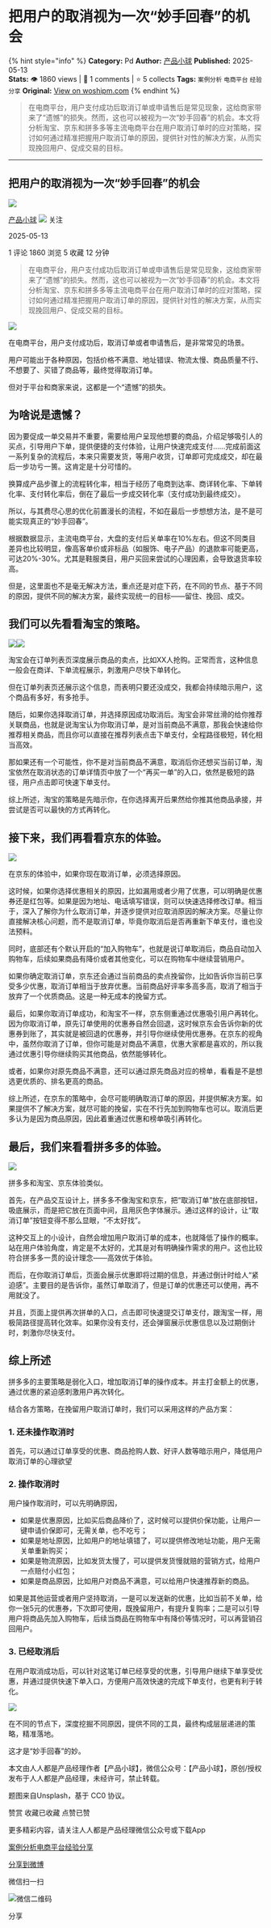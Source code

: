 # 把用户的取消视为一次“妙手回春”的机会
{% hint style="info" %}
**Category:** Pd
**Author:** [产品小球](https://www.woshipm.com/u/834996)
**Published:** 2025-05-13  
**Stats:** 👁️ 1860 views | 💬 1 comments | ⭐ 5 collects
**Tags:** `案例分析` `电商平台` `经验分享`
**Original:** [View on woshipm.com](https://www.woshipm.com/pd/6216144.html)
{% endhint %}
> 在电商平台，用户支付成功后取消订单或申请售后是常见现象，这给商家带来了“遗憾”的损失。然而，这也可以被视为一次“妙手回春”的机会。本文将分析淘宝、京东和拼多多等主流电商平台在用户取消订单时的应对策略，探讨如何通过精准把握用户取消订单的原因，提供针对性的解决方案，从而实现挽回用户、促成交易的目标。

---

## 把用户的取消视为一次“妙手回春”的机会

[![](https://static.woshipm.com/view/woshipm_api_def_20230312202339_3173.jpeg?imageView2/1/w/72/h/72/q/100)](https://www.woshipm.com/u/834996)

[产品小球](https://www.woshipm.com/u/834996) ![](https://static.woshipm.com/tag/1121_1@2x.png) 关注

2025-05-13

1 评论 1860 浏览 5 收藏 12 分钟

> 在电商平台，用户支付成功后取消订单或申请售后是常见现象，这给商家带来了“遗憾”的损失。然而，这也可以被视为一次“妙手回春”的机会。本文将分析淘宝、京东和拼多多等主流电商平台在用户取消订单时的应对策略，探讨如何通过精准把握用户取消订单的原因，提供针对性的解决方案，从而实现挽回用户、促成交易的目标。

![](https://image.woshipm.com/2023/04/14/718fde40-da8e-11ed-b69c-00163e0b5ff3.jpg)

在电商平台，用户支付成功后，取消订单或者申请售后，是非常常见的场景。

用户可能出于各种原因，包括价格不满意、地址错误、物流太慢、商品质量不行、不想要了、买错了商品等，最终觉得取消订单。

但对于平台和商家来说，这都是一个“遗憾”的损失。

## 为啥说是遗憾？

因为要促成一单交易并不重要，需要给用户呈现他想要的商品，介绍足够吸引人的买点，引导用户下单，提供便捷的支付体验，让用户快速完成支付……完成前面这一系列复杂的流程后，本来只需要发货，等用户收货，订单即可完成成交，却在最后一步功亏一篑。这肯定是十分可惜的。

换算成产品步骤上的流程转化率，相当于经历了电商到达率、商详转化率、下单转化率、支付转化率后，倒在了最后一步成交转化率（支付成功到最终成交）。

所以，与其费尽心思的优化前置漫长的流程，不如在最后一步想想方法，是不是可能实现真正的“妙手回春”。

根据数据显示，主流电商平台，大盘的支付后关单率在10%左右。但这不同类目差异也比较明显，像高客单价或非标品（如服饰、电子产品）的退款率可能更高，可达20%-30%。尤其是鞋服类目，用户买回来尝试的心理因素，会导致退货率较高。

但是，这里面也不是毫无解决方法，重点还是对症下药，在不同的节点、基于不同的原因，提供不同的解决方案，最终实现统一的目标——留住、挽回、成交。

## 我们可以先看看淘宝的策略。

![](https://image.woshipm.com/2025/05/12/64d4be34-2f35-11f0-821c-00163e09d72f.png)![](https://image.woshipm.com/2025/05/12/65cfd922-2f35-11f0-821c-00163e09d72f.png)

淘宝会在订单列表页深度展示商品的卖点，比如XX人抢购。正常而言，这种信息一般会在商详、下单流程展示，刺激用户尽快下单转化。

但在订单列表页还展示这个信息，而表明只要还没成交，我都会持续暗示用户，这个商品有多好，有多抢手。

随后，如果你选择取消订单，并选择原因成功取消后。淘宝会非常丝滑的给你推荐关联商品，也就是说淘宝认为你取消订单，是对当前商品不满意，那我会快速给你推荐相关商品，而且你可以直接在推荐列表点击下单支付，全程路径极短，转化相当高效。

那如果还有一个可能性，你不是对当前商品不满意，取消后你还想买当前订单，淘宝依然在取消状态的订单详情页中放了一个“再买一单”的入口，依然是极短的路径，用户点击即可快速下单支付。

综上所述，淘宝的策略是先暗示你，在你选择离开后果然给你推其他商品承接，并尝试是否可以最快的方式再转化。

## 接下来，我们再看看京东的体验。

![](https://image.woshipm.com/2025/05/12/66b69e02-2f35-11f0-821c-00163e09d72f.png)

在京东的体验中，如果你现在取消订单，必须选择原因。

这时候，如果你选择优惠相关的原因，比如漏用或者少用了优惠，可以明确是优惠券还是红包等。如果是因为地址、电话填写错误，则可以快速选择修改订单。相当于，深入了解你为什么取消订单，并逐步提供对应取消原因的解决方案。尽量让你直接解决核心问题，而不是取消订单，毕竟你取消后是否再重新下单支付，谁也没法预料。

同时，底部还有个默认开启的“加入购物车”，也就是说订单取消后，商品自动加入购物车，后续如果商品有降价或者其他变化，可以在购物车中继续营销用户。

如果你确定取消订单，京东还会通过当前商品的卖点挽留你，比如告诉你当前已享受多少优惠，取消订单相当于放弃优惠。当前商品好评率多高多高，取消了相当于放弃了一个优质商品。这是一种无成本的挽留方式。

最后，如果你取消订单成功，和淘宝不一样，京东侧重通过优惠吸引用户再转化。因为你取消订单，原先订单使用的优惠券自然会回退，这时候京东会告诉你新的优惠券到账了，其实就是被回退的优惠券，并引导你继续使用优惠券。在京东的视角中，虽然你取消了订单，但你可能是对商品不满意，优惠大家都是喜欢的，所以我通过优惠引导你继续购买其他商品，依然能够转化。

或者，如果你对原先商品不满意，还可以通过原先商品对应的榜单，看看是不是想选更优质的、排名更高的商品。

综上所述，在京东的策略中，会尽可能明确取消订单的原因，并提供解决方案。如果提供不了解决方案，就尽可能的挽留，实在不行先加到购物车也可以。取消后更多认为是因为商品原因，因此着重通过优惠和榜单吸引再转化。

## 最后，我们来看看拼多多的体验。

![](https://image.woshipm.com/2025/05/12/67d7d576-2f35-11f0-821c-00163e09d72f.png)

拼多多和淘宝、京东体验类似。

首先，在产品交互设计上，拼多多不像淘宝和京东，把“取消订单”放在底部按钮，吸底展示，而是把它放在页面中间，且用灰色字体展示。通过这样的设计，让“取消订单”按钮变得不那么显眼，“不太好找”。

这种交互上的小设计，自然会增加用户取消订单的成本，也就降低了操作的概率。站在用户体验角度，肯定是不太好的，尤其是对有明确操作需求的用户。这也比较符合拼多多一贯的设计理念——高效优于体验。

而后，在你取消订单后，页面会展示优惠即将过期的信息，并通过倒计时给人“紧迫感”。主要目的是告诉你，虽然订单取消了，但是订单的优惠还可以使用，再不用就没了。

并且，页面上提供再次拼单的入口，点击即可快速提交订单支付，跟淘宝一样，用极简路径提高转化效率。如果你没有支付，还会弹窗展示优惠信息以及过期倒计时，刺激你尽快支付。

## 综上所述

拼多多的主要策略是弱化入口，增加取消订单的操作成本。并主打金额上的优惠，通过优惠的紧迫感刺激用户再次转化。

结合各方策略，在挽留用户取消订单时，我们可以采用这样的产品方案：

### 1\. 还未操作取消时

首先，可以通过订单享受的优惠、商品抢购人数、好评人数等暗示用户，降低用户取消订单的心理欲望

### 2\. 操作取消时

用户操作取消时，可以先明确原因，

*   如果是优惠原因，比如买后商品降价了，这时候可以提供价保功能，让用户一键申请价保即可，无需关单，也不吃亏；
*   如果是地址原因，比如用户的地址填错了，可以提供修改地址功能，用户无需关单重新购买；
*   如果是物流原因，比如发货太慢了，可以提供发货慢就赔的营销方式，给用户一点赔付小红包；
*   如果是商品原因，比如用户对商品不满意，可以给用户快速推荐新的商品。

如果是其他运营或者用户坚持取消，一是可以发送新的优惠，比如当前不关单，给你一张5元的优惠券，下次即可使用，既挽留用户，有提升复购率；二是可以引导用户将商品先加入购物车，后续当商品在购物车中有降价等情况时，可以再营销召回用户。

### 3\. 已经取消后

在用户取消成功后，可以针对这笔订单已经享受的优惠，引导用户继续下单享受优惠，并通过提供快速下单入口，方便用户高效快速的完成下单支付，也更有利于转化。

![](https://image.woshipm.com/2025/05/12/68a255a8-2f35-11f0-821c-00163e09d72f.png)

在不同的节点下，深度挖掘不同原因，提供不同的工具，最终构成层层递进的策略，精准落地。

这才是“妙手回春”的妙。

本文由人人都是产品经理作者【产品小球】，微信公众号：【产品小球】，原创/授权 发布于人人都是产品经理，未经许可，禁止转载。

题图来自Unsplash，基于 CC0 协议。

赞赏 收藏已收藏 点赞已赞

更多精彩内容，请关注人人都是产品经理微信公众号或下载App

[案例分析](https://www.woshipm.com/tag/%e6%a1%88%e4%be%8b%e5%88%86%e6%9e%90)[电商平台](https://www.woshipm.com/tag/%e7%94%b5%e5%95%86%e5%b9%b3%e5%8f%b0)[经验分享](https://www.woshipm.com/tag/%e7%bb%8f%e9%aa%8c%e5%88%86%e4%ba%ab)

[分享到微博](https://service.weibo.com/share/share.php?appkey=2775287854&title=把用户的取消视为一次“妙手回春”的机会&url=https://www.woshipm.com/pd/6216144.html&pic=https://image.woshipm.com/2023/04/14/718fde40-da8e-11ed-b69c-00163e0b5ff3.jpg)

微信扫一扫

![微信二维码](https://api.pwmqr.com/qrcode/create/?url=https://www.woshipm.com/pd/6216144.html)

分享